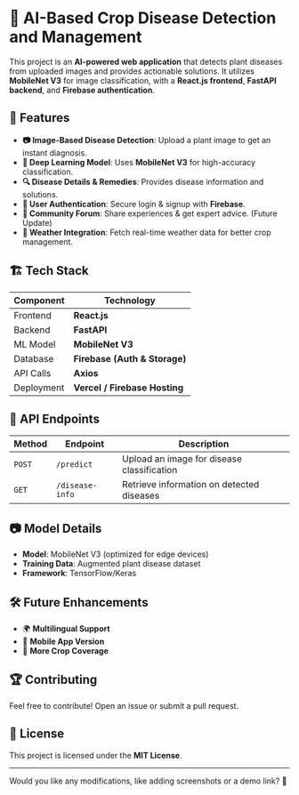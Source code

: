 # 🌱 AI-Based Crop Disease Detection and Management

This project is an **AI-powered web application** that detects plant diseases from uploaded images and provides actionable solutions. It utilizes **MobileNet V3** for image classification, with a **React.js frontend**, **FastAPI backend**, and **Firebase authentication**.

## 🚀 Features

- **📷 Image-Based Disease Detection**: Upload a plant image to get an instant diagnosis.
- **🧠 Deep Learning Model**: Uses **MobileNet V3** for high-accuracy classification.
- **🔍 Disease Details & Remedies**: Provides disease information and solutions.
- **📝 User Authentication**: Secure login & signup with **Firebase**.
- **💬 Community Forum**: Share experiences & get expert advice. (Future Update)
- **📡 Weather Integration**: Fetch real-time weather data for better crop management.

## 🏗️ Tech Stack

| Component  | Technology |
|------------|-----------|
| Frontend   | **React.js** |
| Backend    | **FastAPI** |
| ML Model   | **MobileNet V3** |
| Database   | **Firebase (Auth & Storage)** |
| API Calls  | **Axios** |
| Deployment | **Vercel / Firebase Hosting** |


## 📌 API Endpoints

| Method | Endpoint         | Description |
|--------|-----------------|-------------|
| `POST` | `/predict`      | Upload an image for disease classification |
| `GET`  | `/disease-info` | Retrieve information on detected diseases |

## 📷 Model Details

- **Model**: MobileNet V3 (optimized for edge devices)
- **Training Data**: Augmented plant disease dataset
- **Framework**: TensorFlow/Keras

## 🛠️ Future Enhancements

- 🌍 **Multilingual Support**  
- 📲 **Mobile App Version**  
- 🌾 **More Crop Coverage**  

## 🏆 Contributing

Feel free to contribute! Open an issue or submit a pull request.

## 📜 License

This project is licensed under the **MIT License**.

---

Would you like any modifications, like adding screenshots or a demo link? 🚀
